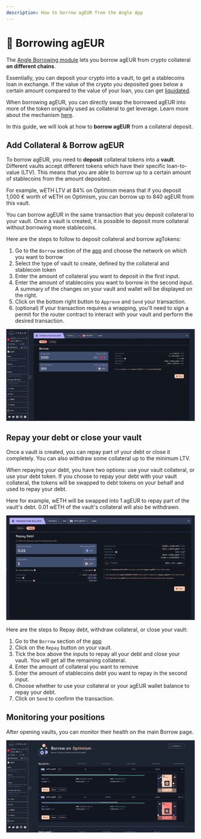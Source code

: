 ```yaml
---
description: How to borrow agEUR from the Angle App
---
```


# 🏦 Borrowing agEUR

The [Angle Borrowing module](/borrowing-module/README.md) lets you borrow agEUR from crypto collateral **on different chains**.

Essentially, you can deposit your crypto into a vault, to get a stablecoins loan in exchange. If the value of the crypto you deposited goes below a certain amount compared to the value of your loan, you can get [liquidated](/borrowing-module/vaults/liquidations.md).

When borrowing agEUR, you can directly swap the borrowed agEUR into more of the token originally used as collateral to get leverage. Learn more about the mechanism [here](/borrowing-module/vaults/README.md#leveraging-collateral-exposure).

In this guide, we will look at how to **borrow agEUR** from a collateral deposit.

## Add Collateral & Borrow agEUR

To borrow agEUR, you need to **deposit** collateral tokens into a **vault**. Different vaults accept different tokens which have their specific loan-to-value (LTV). This means that you are able to borrow up to a certain amount of stablecoins from the amount deposited.

For example, wETH LTV at 84% on Optimism means that if you deposit 1,000 € worth of wETH on Optimism, you can borrow up to 840 agEUR from this vault.

You can borrow agEUR in the same transaction that you deposit collateral to your vault. Once a vault is created, it is possible to deposit more collateral without borrowing more stablecoins.

Here are the steps to follow to deposit collateral and borrow agTokens:

1. Go to the `Borrow` section of the [app](https://app.angle.money/#/borrow) and choose the network on which you want to borrow
2. Select the type of vault to create, defined by the collateral and stablecoin token
3. Enter the amount of collateral you want to deposit in the first input.
4. Enter the amount of stablecoins you want to borrow in the second input.
   A summary of the changes on your vault and wallet will be displayed on the right.
5. Click on the bottom right button to `Approve` and `Send` your transaction.
6. (optional) If your transaction requires a wrapping, you'll need to sign a permit for the router contract to interact with your vault and perform the desired transaction.

![Add/Borrow agEUR](/.gitbook/assets/add-borrow.png)

## Repay your debt or close your vault

Once a vault is created, you can repay part of your debt or close it completely. You can also withdraw some collateral up to the minimum LTV.

When repaying your debt, you have two options: use your vault collateral, or use your debt token. If you choose to repay your debt with your vault collateral, the tokens will be swapped to debt tokens on your behalf and used to repay your debt.

Here for example, wETH will be swapped into 1 agEUR to repay part of the vault's debt. 0.01 wETH of the vault's collateral will also be withdrawn.

![Repay and withdraw](/.gitbook/assets/repay-with-collat.png)

Here are the steps to Repay debt, withdraw collateral, or close your vault:

1. Go to the `Borrow` section of the [app](https://app.angle.money/#/borrow)
2. Click on the `Repay` button on your vault.
3. Tick the box above the inputs to repay all your debt and close your vault. You will get all the remaining collateral.
4. Enter the amount of collateral you want to remove
5. Enter the amount of stablecoins debt you want to repay in the second input.
6. Choose whether to use your collateral or your agEUR wallet balance to repay your debt.
7. Click on `Send` to confirm the transaction.

## Monitoring your positions

After opening vaults, you can monitor their health on the main Borrow page.

![Vaults list](../../../.gitbook/assets/vaults-list.png)
